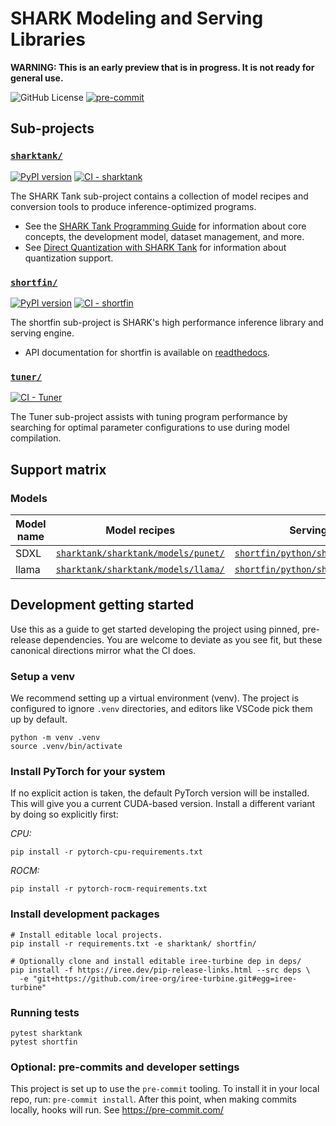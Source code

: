 # SHARK Modeling and Serving Libraries

**WARNING: This is an early preview that is in progress. It is not ready for
general use.**

![GitHub License](https://img.shields.io/github/license/nod-ai/SHARK-Platform)
 [![pre-commit](https://img.shields.io/badge/pre--commit-enabled-brightgreen?logo=pre-commit)](https://github.com/pre-commit/pre-commit)

<!-- TODO: high level overview, features when components are used together -->

## Sub-projects

### [`sharktank/`](./sharktank/)

[![PyPI version](https://badge.fury.io/py/sharktank.svg)](https://badge.fury.io/py/sharktank) [![CI - sharktank](https://github.com/nod-ai/SHARK-Platform/actions/workflows/ci-sharktank.yml/badge.svg?event=push)](https://github.com/nod-ai/SHARK-Platform/actions/workflows/ci-sharktank.yml?query=event%3Apush)

The SHARK Tank sub-project contains a collection of model recipes and
conversion tools to produce inference-optimized programs.

<!-- TODO: features list here? -->

* See the [SHARK Tank Programming Guide](./docs/programming_guide.md) for
  information about core concepts, the development model, dataset management,
  and more.
* See [Direct Quantization with SHARK Tank](./docs/quantization.md)
  for information about quantization support.

### [`shortfin/`](./shortfin/)

<!-- TODO: features list here? -->

[![PyPI version](https://badge.fury.io/py/shortfin.svg)](https://badge.fury.io/py/shortfin) [![CI - shortfin](https://github.com/nod-ai/SHARK-Platform/actions/workflows/ci_linux_x64-libshortfin.yml/badge.svg?event=push)](https://github.com/nod-ai/SHARK-Platform/actions/workflows/ci_linux_x64-libshortfin.yml?query=event%3Apush)

The shortfin sub-project is SHARK's high performance inference library and
serving engine.

* API documentation for shortfin is available on
  [readthedocs](https://shortfin.readthedocs.io/en/latest/).

### [`tuner/`](./tuner/)

[![CI - Tuner](https://github.com/nod-ai/SHARK-Platform/actions/workflows/ci-tuner.yml/badge.svg?event=push)](https://github.com/nod-ai/SHARK-Platform/actions/workflows/ci-tuner.yml?query=event%3Apush)

The Tuner sub-project assists with tuning program performance by searching for
optimal parameter configurations to use during model compilation.

## Support matrix

<!-- TODO: version requirements for Python, ROCm, Linux, etc.  -->

### Models

Model name | Model recipes | Serving apps
---------- | ------------- | ------------
SDXL       | [`sharktank/sharktank/models/punet/`](https://github.com/nod-ai/SHARK-Platform/tree/main/sharktank/sharktank/models/punet) | [`shortfin/python/shortfin_apps/sd/`](https://github.com/nod-ai/SHARK-Platform/tree/main/shortfin/python/shortfin_apps/sd)
llama      | [`sharktank/sharktank/models/llama/`](https://github.com/nod-ai/SHARK-Platform/tree/main/sharktank/sharktank/models/llama) | [`shortfin/python/shortfin_apps/llm/`](https://github.com/nod-ai/SHARK-Platform/tree/main/shortfin/python/shortfin_apps/llm)

## Development getting started

<!-- TODO: Remove or update this section. Common setup for all projects? -->

Use this as a guide to get started developing the project using pinned,
pre-release dependencies. You are welcome to deviate as you see fit, but
these canonical directions mirror what the CI does.

### Setup a venv

We recommend setting up a virtual environment (venv). The project is configured
to ignore `.venv` directories, and editors like VSCode pick them up by default.

```
python -m venv .venv
source .venv/bin/activate
```

### Install PyTorch for your system

If no explicit action is taken, the default PyTorch version will be installed.
This will give you a current CUDA-based version. Install a different variant
by doing so explicitly first:

*CPU:*

```
pip install -r pytorch-cpu-requirements.txt
```

*ROCM:*

```
pip install -r pytorch-rocm-requirements.txt
```

### Install development packages

```
# Install editable local projects.
pip install -r requirements.txt -e sharktank/ shortfin/

# Optionally clone and install editable iree-turbine dep in deps/
pip install -f https://iree.dev/pip-release-links.html --src deps \
  -e "git+https://github.com/iree-org/iree-turbine.git#egg=iree-turbine"
```

### Running tests

```
pytest sharktank
pytest shortfin
```

### Optional: pre-commits and developer settings

This project is set up to use the `pre-commit` tooling. To install it in
your local repo, run: `pre-commit install`. After this point, when making
commits locally, hooks will run. See https://pre-commit.com/
